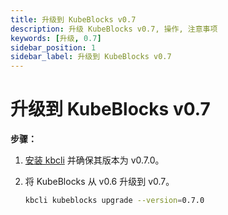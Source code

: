 ```yaml
---
title: 升级到 KubeBlocks v0.7
description: 升级 KubeBlocks v0.7, 操作, 注意事项
keywords: [升级, 0.7]
sidebar_position: 1
sidebar_label: 升级到 KubeBlocks v0.7
---
```


# 升级到 KubeBlocks v0.7

**步骤：**

1. [安装 kbcli](../../installation/install-with-kbcli/install-kbcli.md) 并确保其版本为 v0.7.0。

2. 将 KubeBlocks 从 v0.6 升级到 v0.7。

   ```bash
   kbcli kubeblocks upgrade --version=0.7.0
   ```
